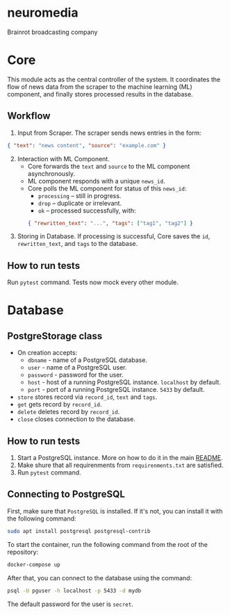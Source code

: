 # neuromedia
Brainrot broadcasting company

# Core

This module acts as the central controller of the system. It coordinates the flow of news data from the scraper to the machine learning (ML) component, and finally stores processed results in the database.

## Workflow

1. Input from Scraper. The scraper sends news entries in the form:
```json
{ "text": "news content", "source": "example.com" }
```
2. Interaction with ML Component.
    * Core forwards the `text` and `source` to the ML component asynchronously.
    * ML component responds with a unique `news_id`.
    * Core polls the ML component for status of this `news_id`:
        * `processing` – still in progress.
        * `drop` – duplicate or irrelevant.
        * `ok` – processed successfully, with:
        ```json
        { "rewritten_text": "...", "tags": ["tag1", "tag2"] }
        ```
3. Storing in Database. If processing is successful, Core saves the `id`, `rewritten_text`, and `tags` to the database.

## How to run tests

Run `pytest` command. Tests now mock every other module.

# Database

## PostgreStorage class

* On creation accepts:
    * `dbname` - name of a PostgreSQL database.
    * `user` - name of a PostgreSQL user.
    * `password` - password for the user.
    * `host` - host of a running PostgreSQL instance. `localhost` by default.
    * `port` - port of a running PostgreSQL instance. `5433` by default.
* `store` stores record via `record_id`, `text` and `tags`.
* `get` gets record by `record_id`.
* `delete` deletes record by `record_id`.
* `close` closes connection to the database.

## How to run tests

1. Start a PostgreSQL instance. More on how to do it in the main [README](../README.md).
2. Make shure that all requirenments from `requirenments.txt` are satisfied.
3. Run `pytest` command.

## Connecting to PostgreSQL

First, make sure that `PostgreSQL` is installed. If it's not, you can install it with the following command:
```bash
sudo apt install postgresql postgresql-contrib
```

To start the container, run the following command from the root of the repository:
```bash
docker-compose up
```

After that, you can connect to the database using the command:
```bash
psql -U pguser -h localhost -p 5433 -d mydb
```

The default password for the user is `secret`.
